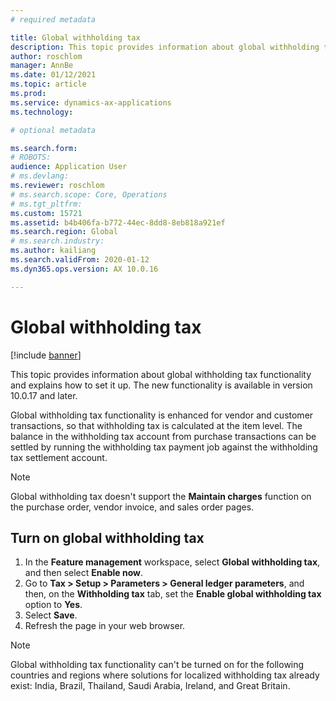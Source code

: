 ```yaml
---
# required metadata

title: Global withholding tax
description: This topic provides information about global withholding tax functionality and how to set it up. Global withholding tax functionality is enhanced for vendor and customer transactions, so that withholding tax is calculated at the item level.
author: roschlom
manager: AnnBe
ms.date: 01/12/2021
ms.topic: article
ms.prod: 
ms.service: dynamics-ax-applications
ms.technology: 

# optional metadata

ms.search.form: 
# ROBOTS: 
audience: Application User
# ms.devlang: 
ms.reviewer: roschlom
# ms.search.scope: Core, Operations
# ms.tgt_pltfrm: 
ms.custom: 15721
ms.assetid: b4b406fa-b772-44ec-8dd8-8eb818a921ef
ms.search.region: Global
# ms.search.industry: 
ms.author: kailiang
ms.search.validFrom: 2020-01-12
ms.dyn365.ops.version: AX 10.0.16

---
```


# Global withholding tax

[!include [banner](../includes/banner.md)]

This topic provides information about global withholding tax functionality and explains how to set it up. The new functionality is available in version 10.0.17 and later.

Global withholding tax functionality is enhanced for vendor and customer transactions, so that withholding tax is calculated at the item level. The balance in the withholding tax account from purchase transactions can be settled by running the withholding tax payment job against the withholding tax settlement account.

> [!NOTE]
> Global withholding tax doesn't support the **Maintain charges** function on the purchase order, vendor invoice, and sales order pages.

## Turn on global withholding tax

1. In the **Feature management** workspace, select **Global withholding tax**, and then select **Enable now**.
2. Go to **Tax \> Setup \> Parameters \> General ledger parameters**, and then, on the **Withholding tax** tab, set the **Enable global withholding tax** option to **Yes**.
3. Select **Save**.
4. Refresh the page in your web browser.

> [!NOTE]
> Global withholding tax functionality can't be turned on for the following countries and regions where solutions for localized withholding tax already exist: India, Brazil, Thailand, Saudi Arabia, Ireland, and Great Britain.
